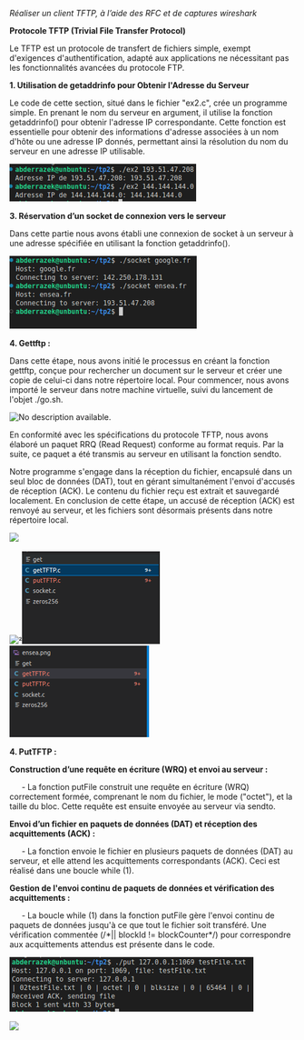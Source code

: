 *﻿Réaliser un client TFTP, à l’aide des RFC et de captures wireshark*

**Protocole TFTP (Trivial File Transfer Protocol)**

Le TFTP est un protocole de transfert de fichiers simple, exempt d'exigences d'authentification, adapté aux applications ne nécessitant pas les fonctionnalités avancées du protocole FTP.

**1. Utilisation de getaddrinfo pour Obtenir l'Adresse du Serveur**

Le code de cette section, situé dans le fichier "ex2.c", crée un programme simple. En prenant le nom du serveur en argument, il utilise la fonction getaddrinfo() pour obtenir l'adresse IP correspondante. Cette fonction est essentielle pour obtenir des informations d'adresse associées à un nom d'hôte ou une adresse IP donnés, permettant ainsi la résolution du nom du serveur en une adresse IP utilisable.

![](Aspose.Words.5651b740-6338-44ba-9ffe-508344aad80a.001.png)

**3. Réservation d’un socket de connexion vers le serveur**

Dans cette partie nous avons établi une connexion de socket à un serveur à une adresse spécifiée en utilisant la fonction getaddrinfo().

![](Aspose.Words.5651b740-6338-44ba-9ffe-508344aad80a.002.png)

**4. Gettftp :**

Dans cette étape, nous avons initié le processus en créant la fonction gettftp, conçue pour rechercher un document sur le serveur et créer une copie de celui-ci dans notre répertoire local. Pour commencer, nous avons importé le serveur dans notre machine virtuelle, suivi du lancement de l'objet ./go.sh.

![No description available.](Aspose.Words.5651b740-6338-44ba-9ffe-508344aad80a.003.png)

En conformité avec les spécifications du protocole TFTP, nous avons élaboré un paquet RRQ (Read Request) conforme au format requis. Par la suite, ce paquet a été transmis au serveur en utilisant la fonction sendto.

Notre programme s'engage dans la réception du fichier, encapsulé dans un seul bloc de données (DAT), tout en gérant simultanément l'envoi d'accusés de réception (ACK). Le contenu du fichier reçu est extrait et sauvegardé localement. En conclusion de cette étape, un accusé de réception (ACK) est renvoyé au serveur, et les fichiers sont désormais présents dans notre répertoire local.

![](Aspose.Words.5651b740-6338-44ba-9ffe-508344aad80a.004.png)

![](Aspose.Words.5651b740-6338-44ba-9ffe-508344aad80a.005.png)²![](Aspose.Words.5651b740-6338-44ba-9ffe-508344aad80a.006.png)                   ![](Aspose.Words.5651b740-6338-44ba-9ffe-508344aad80a.007.png)

**4. PutTFTP :**

**Construction d’une requête en écriture (WRQ) et envoi au serveur :**

`   `- La fonction putFile construit une requête en écriture (WRQ) correctement formée, comprenant le nom du fichier, le mode ("octet"), et la taille du bloc. Cette requête est ensuite envoyée au serveur via sendto.

**Envoi d’un fichier en paquets de données (DAT) et réception des acquittements (ACK) :**

`   `- La fonction envoie le fichier en plusieurs paquets de données (DAT) au serveur, et elle attend les acquittements correspondants (ACK). Ceci est réalisé dans une boucle while (1).

**Gestion de l'envoi continu de paquets de données et vérification des acquittements :**

`   `- La boucle while (1) dans la fonction putFile gère l'envoi continu de paquets de données jusqu'à ce que tout le fichier soit transféré. Une vérification commentée (/\*|| blockId != blockCounter\*/) pour correspondre aux acquittements attendus est présente dans le code.

![](Aspose.Words.5651b740-6338-44ba-9ffe-508344aad80a.008.png)

![](Aspose.Words.5651b740-6338-44ba-9ffe-508344aad80a.009.png)

